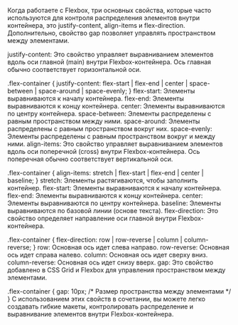 Когда работаете с Flexbox, три основных свойства, которые часто используются для контроля распределения элементов внутри контейнера, это justify-content, align-items и flex-direction. Дополнительно, свойство gap позволяет управлять пространством между элементами.

justify-content: Это свойство управляет выравниванием элементов вдоль оси главной (main) внутри Flexbox-контейнера. Ось главная обычно соответствует горизонтальной оси.

.flex-container {
    justify-content: flex-start | flex-end | center | space-between | space-around | space-evenly;
}
flex-start: Элементы выравниваются к началу контейнера.
flex-end: Элементы выравниваются к концу контейнера.
center: Элементы выравниваются по центру контейнера.
space-between: Элементы распределены с равным пространством между ними.
space-around: Элементы распределены с равным пространством вокруг них.
space-evenly: Элементы распределены с равным пространством вокруг и между ними.
align-items: Это свойство управляет выравниванием элементов вдоль оси поперечной (cross) внутри Flexbox-контейнера. Ось поперечная обычно соответствует вертикальной оси.

.flex-container {
    align-items: stretch | flex-start | flex-end | center | baseline;
}
stretch: Элементы растягиваются, чтобы заполнить контейнер.
flex-start: Элементы выравниваются к началу контейнера.
flex-end: Элементы выравниваются к концу контейнера.
center: Элементы выравниваются по центру контейнера.
baseline: Элементы выравниваются по базовой линии (основе текста).
flex-direction: Это свойство определяет направление оси главной внутри Flexbox-контейнера.

.flex-container {
    flex-direction: row | row-reverse | column | column-reverse;
}
row: Основная ось идет слева направо.
row-reverse: Основная ось идет справа налево.
column: Основная ось идет сверху вниз.
column-reverse: Основная ось идет снизу вверх.
gap: Это свойство добавлено в CSS Grid и Flexbox для управления пространством между элементами.

.flex-container {
    gap: 10px; /* Размер пространства между элементами */
}
С использованием этих свойств в сочетании, вы можете легко создавать гибкие макеты, контролировать распределение и выравнивание элементов внутри Flexbox-контейнера.